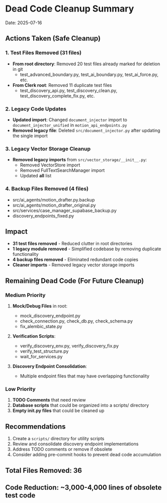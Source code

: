 # Dead Code Cleanup Summary

Date: 2025-07-16

## Actions Taken (Safe Cleanup)

### 1. Test Files Removed (31 files)
- **From root directory**: Removed 20 test files already marked for deletion in git
  - test_advanced_boundary.py, test_ai_boundary.py, test_ai_force.py, etc.
- **From Clerk root**: Removed 11 duplicate test files
  - test_discovery_api.py, test_discovery_clean.py, test_discovery_complete_fix.py, etc.
  
### 2. Legacy Code Updates
- **Updated import**: Changed `document_injector` import to `document_injector_unified` in `motion_api_endpoints.py`
- **Removed legacy file**: Deleted `src/document_injector.py` after updating the single import

### 3. Legacy Vector Storage Cleanup
- **Removed legacy imports** from `src/vector_storage/__init__.py`:
  - Removed VectorStore import
  - Removed FullTextSearchManager import
  - Updated __all__ list
  
### 4. Backup Files Removed (4 files)
- src/ai_agents/motion_drafter.py.backup
- src/ai_agents/motion_drafter_original.py
- src/services/case_manager_supabase_backup.py
- discovery_endpoints_fixed.py

## Impact
- **31 test files removed** - Reduced clutter in root directories
- **1 legacy module removed** - Simplified codebase by removing duplicate functionality
- **4 backup files removed** - Eliminated redundant code copies
- **Cleaner imports** - Removed legacy vector storage imports

## Remaining Dead Code (For Future Cleanup)

### Medium Priority
1. **Mock/Debug Files** in root:
   - mock_discovery_endpoint.py
   - check_connection.py, check_db.py, check_schema.py
   - fix_alembic_state.py
   
2. **Verification Scripts**:
   - verify_discovery_env.py, verify_discovery_fix.py
   - verify_test_structure.py
   - wait_for_services.py

3. **Discovery Endpoint Consolidation**:
   - Multiple endpoint files that may have overlapping functionality

### Low Priority
1. **TODO Comments** that need review
2. **Database scripts** that could be organized into a scripts/ directory
3. **Empty __init__.py files** that could be cleaned up

## Recommendations
1. Create a `scripts/` directory for utility scripts
2. Review and consolidate discovery endpoint implementations
3. Address TODO comments or remove if obsolete
4. Consider adding pre-commit hooks to prevent dead code accumulation

## Total Files Removed: 36
## Code Reduction: ~3,000-4,000 lines of obsolete test code